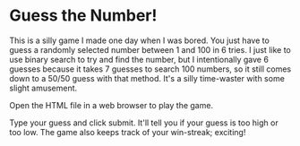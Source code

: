 # Guess the Number!

This is a silly game I made one day when I was bored. You just have to guess a randomly selected number between 1 and 100 in 6 tries. I just like to use binary search to try and find the number, but I intentionally gave 6 guesses because it takes 7 guesses to search 100 numbers, so it still comes down to a 50/50 guess with that method. It's a silly time-waster with some slight amusement.

Open the HTML file in a web browser to play the game.

Type your guess and click submit. It'll tell you if your guess is too high or too low. The game also keeps track of your win-streak; exciting!
